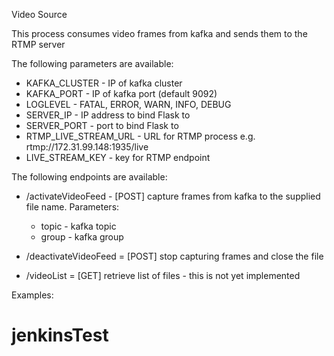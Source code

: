 Video Source

This process consumes video frames from kafka and sends them to the RTMP server

The following parameters are available:

- KAFKA_CLUSTER - IP of kafka cluster
- KAFKA_PORT - IP of kafka port (default 9092)
- LOGLEVEL - FATAL, ERROR, WARN, INFO, DEBUG
- SERVER_IP - IP address to bind Flask to
- SERVER_PORT - port to bind Flask to
- RTMP_LIVE_STREAM_URL - URL for RTMP process e.g. rtmp://172.31.99.148:1935/live
- LIVE_STREAM_KEY - key for RTMP endpoint

The following endpoints are available:
- /activateVideoFeed - [POST] capture frames from kafka to the supplied file name. Parameters:
    * topic - kafka topic
    * group - kafka group

- /deactivateVideoFeed = [POST] stop capturing frames and close the file

- /videoList = [GET] retrieve list of files - this is not yet implemented

Examples:
# jenkinsTest
